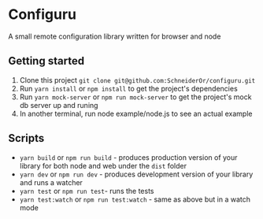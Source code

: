 # Configuru

A small remote configuration library written for browser and node

## Getting started

1. Clone this project `git clone git@github.com:SchneiderOr/configuru.git`
2. Run `yarn install` or `npm install` to get the project's dependencies
2. Run `yarn mock-server` or `npm run mock-server` to get the project's mock db server up and runing
2. In another terminal, run node example/node.js to see an actual example

## Scripts

* `yarn build` or `npm run build` - produces production version of your library for both node and web under the `dist` folder
* `yarn dev` or `npm run dev` - produces development version of your library and runs a watcher
* `yarn test` or `npm run test`- runs the tests
* `yarn test:watch` or `npm run test:watch` - same as above but in a watch mode
